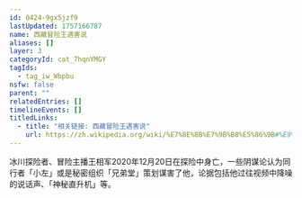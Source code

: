 ```yaml
---
id: 0424-9gx5jzf9
lastUpdated: 1757166787
name: 西藏冒险王遇害说
aliases: []
layer: 3
categoryId: cat_7hqnYMGY
tagIds:
  - tag_iw_Wbpbu
nsfw: false
parent: ""
relatedEntries: []
timelineEvents: []
titledLinks:
  - title: "相关链接: 西藏冒险王遇害说"
    url: https://zh.wikipedia.org/wiki/%E7%8E%8B%E7%9B%B8%E5%86%9B#%E9%80%9D%E4%B8%96
---
```


冰川探险者、冒险主播王相军2020年12月20日在探险中身亡，一些阴谋论认为同行者「小左」或是秘密组织「兄弟堂」策划谋害了他，论据包括他过往视频中降噪的说话声、「神秘直升机」等。